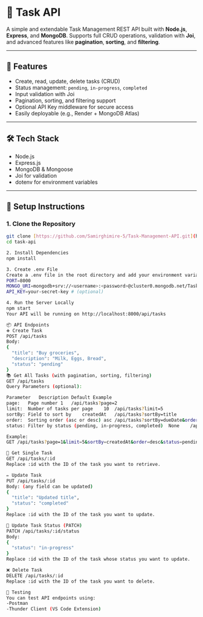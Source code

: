# 📝 Task API

A simple and extendable Task Management REST API built with **Node.js**, **Express**, and **MongoDB**. Supports full CRUD operations, validation with **Joi**, and advanced features like **pagination**, **sorting**, and **filtering**.

---

## 🚀 Features

- Create, read, update, delete tasks (CRUD)
- Status management: `pending`, `in-progress`, `completed`
- Input validation with Joi
- Pagination, sorting, and filtering support
- Optional API Key middleware for secure access
- Easily deployable (e.g., Render + MongoDB Atlas)

---

## 🛠️ Tech Stack

- Node.js
- Express.js
- MongoDB & Mongoose
- Joi for validation
- dotenv for environment variables

---

## 🔧 Setup Instructions

### 1. Clone the Repository

```bash
git clone [https://github.com/Samirghimire-5/Task-Management-API.git](https://github.com/Samirghimire-5/Task-Management-API.git)
cd task-api

2. Install Dependencies
npm install

3. Create .env File
Create a .env file in the root directory and add your environment variables:
PORT=8000
MONGO_URI=mongodb+srv://<username>:<password>@cluster0.mongodb.net/TaskApi
API_KEY=your-secret-key # (optional)

4. Run the Server Locally
npm start
Your API will be running on http://localhost:8000/api/tasks

📦 API Endpoints
➕ Create Task
POST /api/tasks
Body:
{
  "title": "Buy groceries",
  "description": "Milk, Eggs, Bread",
  "status": "pending"
}
📚 Get All Tasks (with pagination, sorting, filtering)
GET /api/tasks
Query Parameters (optional):

Parameter	Description	Default	Example
page:	Page number	1	/api/tasks?page=2
limit:	Number of tasks per page	10	/api/tasks?limit=5
sortBy:	Field to sort by	createdAt	/api/tasks?sortBy=title
order:	Sorting order (asc or desc)	asc	/api/tasks?sortBy=dueDate&order=desc
status:	Filter by status (pending, in-progress, completed)	None	/api/tasks?status=completed

Example:
GET /api/tasks?page=1&limit=5&sortBy=createdAt&order=desc&status=pending

📄 Get Single Task
GET /api/tasks/:id
Replace :id with the ID of the task you want to retrieve.

✏️ Update Task
PUT /api/tasks/:id
Body: (any field can be updated)
{
  "title": "Updated title",
  "status": "completed"
}
Replace :id with the ID of the task you want to update.

🔁 Update Task Status (PATCH)
PATCH /api/tasks/:id/status
Body:
{
  "status": "in-progress"
}
Replace :id with the ID of the task whose status you want to update.

❌ Delete Task
DELETE /api/tasks/:id
Replace :id with the ID of the task you want to delete.

🧪 Testing
You can test API endpoints using:
-Postman
-Thunder Client (VS Code Extension)
